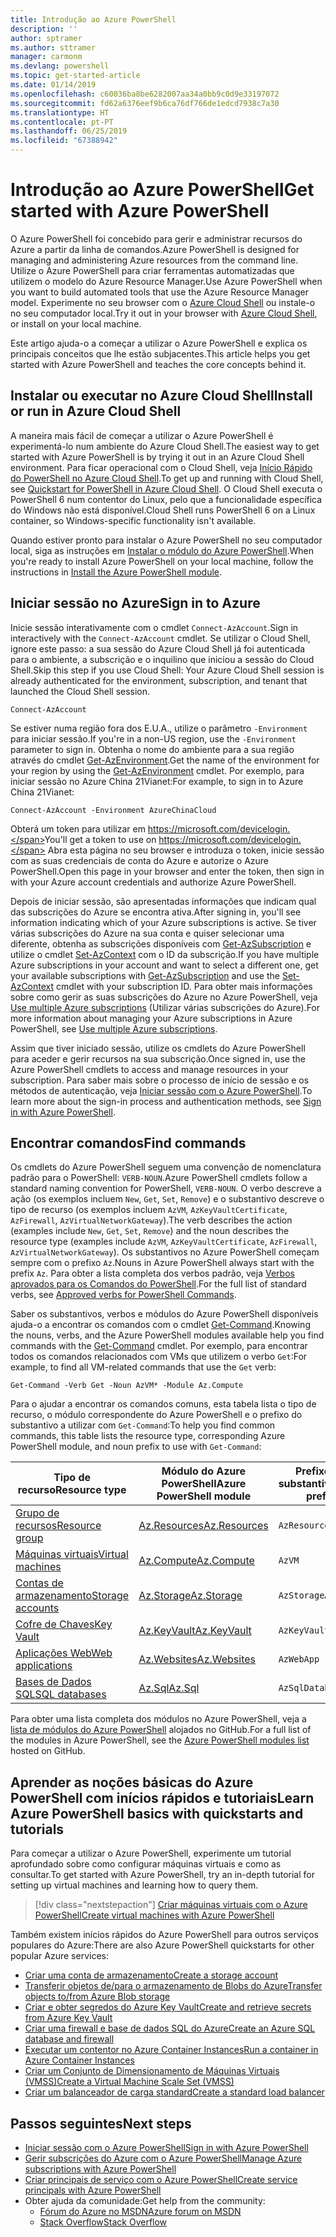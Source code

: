 ```yaml
---
title: Introdução ao Azure PowerShell
description: ''
author: sptramer
ms.author: sttramer
manager: carmonm
ms.devlang: powershell
ms.topic: get-started-article
ms.date: 01/14/2019
ms.openlocfilehash: c60036ba8be6282007aa34a0bb9c0d9e33197072
ms.sourcegitcommit: fd62a6376eef9b6ca76df766de1edcd7938c7a30
ms.translationtype: HT
ms.contentlocale: pt-PT
ms.lasthandoff: 06/25/2019
ms.locfileid: "67388942"
---
```

# <a name="get-started-with-azure-powershell"></a><span data-ttu-id="331ab-102">Introdução ao Azure PowerShell</span><span class="sxs-lookup"><span data-stu-id="331ab-102">Get started with Azure PowerShell</span></span>

<span data-ttu-id="331ab-103">O Azure PowerShell foi concebido para gerir e administrar recursos do Azure a partir da linha de comandos.</span><span class="sxs-lookup"><span data-stu-id="331ab-103">Azure PowerShell is designed for managing and administering Azure resources from the command line.</span></span> <span data-ttu-id="331ab-104">Utilize o Azure PowerShell para criar ferramentas automatizadas que utilizem o modelo do Azure Resource Manager.</span><span class="sxs-lookup"><span data-stu-id="331ab-104">Use Azure PowerShell when you want to build automated tools that use the Azure Resource Manager model.</span></span>
<span data-ttu-id="331ab-105">Experimente no seu browser com o [Azure Cloud Shell](/azure/cloud-shell/overview) ou instale-o no seu computador local.</span><span class="sxs-lookup"><span data-stu-id="331ab-105">Try it out in your browser with [Azure Cloud Shell](/azure/cloud-shell/overview), or install on your local machine.</span></span>

<span data-ttu-id="331ab-106">Este artigo ajuda-o a começar a utilizar o Azure PowerShell e explica os principais conceitos que lhe estão subjacentes.</span><span class="sxs-lookup"><span data-stu-id="331ab-106">This article helps you get started with Azure PowerShell and teaches the core concepts behind it.</span></span>

## <a name="install-or-run-in-azure-cloud-shell"></a><span data-ttu-id="331ab-107">Instalar ou executar no Azure Cloud Shell</span><span class="sxs-lookup"><span data-stu-id="331ab-107">Install or run in Azure Cloud Shell</span></span>

<span data-ttu-id="331ab-108">A maneira mais fácil de começar a utilizar o Azure PowerShell é experimentá-lo num ambiente do Azure Cloud Shell.</span><span class="sxs-lookup"><span data-stu-id="331ab-108">The easiest way to get started with Azure PowerShell is by trying it out in an Azure Cloud Shell environment.</span></span>
<span data-ttu-id="331ab-109">Para ficar operacional com o Cloud Shell, veja [Início Rápido do PowerShell no Azure Cloud Shell](/azure/cloud-shell/quickstart-powershell).</span><span class="sxs-lookup"><span data-stu-id="331ab-109">To get up and running with Cloud Shell, see [Quickstart for PowerShell in Azure Cloud Shell](/azure/cloud-shell/quickstart-powershell).</span></span>
<span data-ttu-id="331ab-110">O Cloud Shell executa o PowerShell 6 num contentor do Linux, pelo que a funcionalidade específica do Windows não está disponível.</span><span class="sxs-lookup"><span data-stu-id="331ab-110">Cloud Shell runs PowerShell 6 on a Linux container, so Windows-specific functionality isn't available.</span></span>

<span data-ttu-id="331ab-111">Quando estiver pronto para instalar o Azure PowerShell no seu computador local, siga as instruções em [Instalar o módulo do Azure PowerShell](install-az-ps.md).</span><span class="sxs-lookup"><span data-stu-id="331ab-111">When you're ready to install Azure PowerShell on your local machine, follow the instructions in [Install the Azure PowerShell module](install-az-ps.md).</span></span>

## <a name="sign-in-to-azure"></a><span data-ttu-id="331ab-112">Iniciar sessão no Azure</span><span class="sxs-lookup"><span data-stu-id="331ab-112">Sign in to Azure</span></span>

<span data-ttu-id="331ab-113">Inicie sessão interativamente com o cmdlet `Connect-AzAccount`.</span><span class="sxs-lookup"><span data-stu-id="331ab-113">Sign in interactively with the `Connect-AzAccount` cmdlet.</span></span> <span data-ttu-id="331ab-114">Se utilizar o Cloud Shell, ignore este passo: a sua sessão do Azure Cloud Shell já foi autenticada para o ambiente, a subscrição e o inquilino que iniciou a sessão do Cloud Shell.</span><span class="sxs-lookup"><span data-stu-id="331ab-114">Skip this step if you use Cloud Shell: Your Azure Cloud Shell session is already authenticated for the environment, subscription, and tenant that launched the Cloud Shell session.</span></span>

```azurepowershell-interactive
Connect-AzAccount
```

<span data-ttu-id="331ab-115">Se estiver numa região fora dos E.U.A., utilize o parâmetro `-Environment` para iniciar sessão.</span><span class="sxs-lookup"><span data-stu-id="331ab-115">If you're in a non-US region, use the `-Environment` parameter to sign in.</span></span> <span data-ttu-id="331ab-116">Obtenha o nome do ambiente para a sua região através do cmdlet [Get-AzEnvironment](/powershell/module/Az.Accounts/Get-AzEnvironment).</span><span class="sxs-lookup"><span data-stu-id="331ab-116">Get the name of the environment for your region by using the [Get-AzEnvironment](/powershell/module/Az.Accounts/Get-AzEnvironment) cmdlet.</span></span> <span data-ttu-id="331ab-117">Por exemplo, para iniciar sessão no Azure China 21Vianet:</span><span class="sxs-lookup"><span data-stu-id="331ab-117">For example, to sign in to Azure China 21Vianet:</span></span>

```azurepowershell-interactive
Connect-AzAccount -Environment AzureChinaCloud
```

<span data-ttu-id="331ab-118">Obterá um token para utilizar em https://microsoft.com/devicelogin.</span><span class="sxs-lookup"><span data-stu-id="331ab-118">You'll get a token to use on https://microsoft.com/devicelogin.</span></span> <span data-ttu-id="331ab-119">Abra esta página no seu browser e introduza o token, inicie sessão com as suas credenciais de conta do Azure e autorize o Azure PowerShell.</span><span class="sxs-lookup"><span data-stu-id="331ab-119">Open this page in your browser and enter the token, then sign in with your Azure account credentials and authorize Azure PowerShell.</span></span> 

<span data-ttu-id="331ab-120">Depois de iniciar sessão, são apresentadas informações que indicam qual das subscrições do Azure se encontra ativa.</span><span class="sxs-lookup"><span data-stu-id="331ab-120">After signing in, you'll see information indicating which of your Azure subscriptions is active.</span></span> <span data-ttu-id="331ab-121">Se tiver várias subscrições do Azure na sua conta e quiser selecionar uma diferente, obtenha as subscrições disponíveis com [Get-AzSubscription](/powershell/module/az.accounts/get-azsubscription) e utilize o cmdlet [Set-AzContext](/powershell/module/az.accounts/set-azcontext) com o ID da subscrição.</span><span class="sxs-lookup"><span data-stu-id="331ab-121">If you have multiple Azure subscriptions in your account and want to select a different one, get your available subscriptions with [Get-AzSubscription](/powershell/module/az.accounts/get-azsubscription) and use the [Set-AzContext](/powershell/module/az.accounts/set-azcontext) cmdlet with your subscription ID.</span></span>
<span data-ttu-id="331ab-122">Para obter mais informações sobre como gerir as suas subscrições do Azure no Azure PowerShell, veja [Use multiple Azure subscriptions](manage-subscriptions-azureps.md) (Utilizar várias subscrições do Azure).</span><span class="sxs-lookup"><span data-stu-id="331ab-122">For more information about managing your Azure subscriptions in Azure PowerShell, see [Use multiple Azure subscriptions](manage-subscriptions-azureps.md).</span></span>

<span data-ttu-id="331ab-123">Assim que tiver iniciado sessão, utilize os cmdlets do Azure PowerShell para aceder e gerir recursos na sua subscrição.</span><span class="sxs-lookup"><span data-stu-id="331ab-123">Once signed in, use the Azure PowerShell cmdlets to access and manage resources in your subscription.</span></span> <span data-ttu-id="331ab-124">Para saber mais sobre o processo de início de sessão e os métodos de autenticação, veja [Iniciar sessão com o Azure PowerShell](authenticate-azureps.md).</span><span class="sxs-lookup"><span data-stu-id="331ab-124">To learn more about the sign-in process and authentication methods, see [Sign in with Azure PowerShell](authenticate-azureps.md).</span></span>

## <a name="find-commands"></a><span data-ttu-id="331ab-125">Encontrar comandos</span><span class="sxs-lookup"><span data-stu-id="331ab-125">Find commands</span></span>

<span data-ttu-id="331ab-126">Os cmdlets do Azure PowerShell seguem uma convenção de nomenclatura padrão para o PowerShell: `VERB-NOUN`.</span><span class="sxs-lookup"><span data-stu-id="331ab-126">Azure PowerShell cmdlets follow a standard naming convention for PowerShell, `VERB-NOUN`.</span></span> <span data-ttu-id="331ab-127">O verbo descreve a ação (os exemplos incluem `New`, `Get`, `Set`, `Remove`) e o substantivo descreve o tipo de recurso (os exemplos incluem `AzVM`, `AzKeyVaultCertificate`, `AzFirewall`, `AzVirtualNetworkGateway`).</span><span class="sxs-lookup"><span data-stu-id="331ab-127">The verb describes the action (examples include `New`, `Get`, `Set`, `Remove`) and the noun describes the resource type (examples include `AzVM`, `AzKeyVaultCertificate`, `AzFirewall`, `AzVirtualNetworkGateway`).</span></span> <span data-ttu-id="331ab-128">Os substantivos no Azure PowerShell começam sempre com o prefixo `Az`.</span><span class="sxs-lookup"><span data-stu-id="331ab-128">Nouns in Azure PowerShell always start with the prefix `Az`.</span></span> <span data-ttu-id="331ab-129">Para obter a lista completa dos verbos padrão, veja [Verbos aprovados para os Comandos do PowerShell](/powershell/developer/cmdlet/approved-verbs-for-windows-powershell-commands).</span><span class="sxs-lookup"><span data-stu-id="331ab-129">For the full list of standard verbs, see [Approved verbs for PowerShell Commands](/powershell/developer/cmdlet/approved-verbs-for-windows-powershell-commands).</span></span>

<span data-ttu-id="331ab-130">Saber os substantivos, verbos e módulos do Azure PowerShell disponíveis ajuda-o a encontrar os comandos com o cmdlet [Get-Command](/powershell/module/microsoft.powershell.core/get-command).</span><span class="sxs-lookup"><span data-stu-id="331ab-130">Knowing the nouns, verbs, and the Azure PowerShell modules available help you find commands with the [Get-Command](/powershell/module/microsoft.powershell.core/get-command) cmdlet.</span></span> <span data-ttu-id="331ab-131">Por exemplo, para encontrar todos os comandos relacionados com VMs que utilizem o verbo `Get`:</span><span class="sxs-lookup"><span data-stu-id="331ab-131">For example, to find all VM-related commands that use the `Get` verb:</span></span>

```powershell-interactive
Get-Command -Verb Get -Noun AzVM* -Module Az.Compute
```

<span data-ttu-id="331ab-132">Para o ajudar a encontrar os comandos comuns, esta tabela lista o tipo de recurso, o módulo correspondente do Azure PowerShell e o prefixo do substantivo a utilizar com `Get-Command`:</span><span class="sxs-lookup"><span data-stu-id="331ab-132">To help you find common commands, this table lists the resource type, corresponding Azure PowerShell module, and noun prefix to use with `Get-Command`:</span></span>

| <span data-ttu-id="331ab-133">Tipo de recurso</span><span class="sxs-lookup"><span data-stu-id="331ab-133">Resource type</span></span> | <span data-ttu-id="331ab-134">Módulo do Azure PowerShell</span><span class="sxs-lookup"><span data-stu-id="331ab-134">Azure PowerShell module</span></span> | <span data-ttu-id="331ab-135">Prefixo do substantivo</span><span class="sxs-lookup"><span data-stu-id="331ab-135">Noun prefix</span></span> |
|---------------|-------------------------|----------------|
| [<span data-ttu-id="331ab-136">Grupo de recursos</span><span class="sxs-lookup"><span data-stu-id="331ab-136">Resource group</span></span>](/azure/azure-resource-manager/resource-group-overview) | [<span data-ttu-id="331ab-137">Az.Resources</span><span class="sxs-lookup"><span data-stu-id="331ab-137">Az.Resources</span></span>](/powershell/module/az.resources#resources) | `AzResourceGroup` |
| [<span data-ttu-id="331ab-138">Máquinas virtuais</span><span class="sxs-lookup"><span data-stu-id="331ab-138">Virtual machines</span></span>](/azure/virtual-machines) | [<span data-ttu-id="331ab-139">Az.Compute</span><span class="sxs-lookup"><span data-stu-id="331ab-139">Az.Compute</span></span>](/powershell/module/az.compute#virtual_machines) | `AzVM` |
| [<span data-ttu-id="331ab-140">Contas de armazenamento</span><span class="sxs-lookup"><span data-stu-id="331ab-140">Storage accounts</span></span>](/azure/storage/common/storage-introduction) | [<span data-ttu-id="331ab-141">Az.Storage</span><span class="sxs-lookup"><span data-stu-id="331ab-141">Az.Storage</span></span>](/powershell/module/az.storage/) | `AzStorageAccount` |
| [<span data-ttu-id="331ab-142">Cofre de Chaves</span><span class="sxs-lookup"><span data-stu-id="331ab-142">Key Vault</span></span>](/azure/key-vault/key-vault-whatis) | [<span data-ttu-id="331ab-143">Az.KeyVault</span><span class="sxs-lookup"><span data-stu-id="331ab-143">Az.KeyVault</span></span>](/powershell/module/az.keyvault) | `AzKeyVault` |
| [<span data-ttu-id="331ab-144">Aplicações Web</span><span class="sxs-lookup"><span data-stu-id="331ab-144">Web applications</span></span>](/azure/app-service) | [<span data-ttu-id="331ab-145">Az.Websites</span><span class="sxs-lookup"><span data-stu-id="331ab-145">Az.Websites</span></span>](/powershell/module/az.websites) | `AzWebApp` |
| [<span data-ttu-id="331ab-146">Bases de Dados SQL</span><span class="sxs-lookup"><span data-stu-id="331ab-146">SQL databases</span></span>](/azure/sql-database) | [<span data-ttu-id="331ab-147">Az.Sql</span><span class="sxs-lookup"><span data-stu-id="331ab-147">Az.Sql</span></span>](/powershell/module/az.sql) | `AzSqlDatabase` |

<span data-ttu-id="331ab-148">Para obter uma lista completa dos módulos no Azure PowerShell, veja a [lista de módulos do Azure PowerShell](https://github.com/Azure/azure-powershell/blob/master/documentation/azure-powershell-modules.md) alojados no GitHub.</span><span class="sxs-lookup"><span data-stu-id="331ab-148">For a full list of the modules in Azure PowerShell, see the [Azure PowerShell modules list](https://github.com/Azure/azure-powershell/blob/master/documentation/azure-powershell-modules.md) hosted on GitHub.</span></span>

## <a name="learn-azure-powershell-basics-with-quickstarts-and-tutorials"></a><span data-ttu-id="331ab-149">Aprender as noções básicas do Azure PowerShell com inícios rápidos e tutoriais</span><span class="sxs-lookup"><span data-stu-id="331ab-149">Learn Azure PowerShell basics with quickstarts and tutorials</span></span>

<span data-ttu-id="331ab-150">Para começar a utilizar o Azure PowerShell, experimente um tutorial aprofundado sobre como configurar máquinas virtuais e como as consultar.</span><span class="sxs-lookup"><span data-stu-id="331ab-150">To get started with Azure PowerShell, try an in-depth tutorial for setting up virtual machines and learning how to query them.</span></span>

> [!div class="nextstepaction"]
> [<span data-ttu-id="331ab-151">Criar máquinas virtuais com o Azure PowerShell</span><span class="sxs-lookup"><span data-stu-id="331ab-151">Create virtual machines with Azure PowerShell</span></span>](azureps-vm-tutorial.yml)

<span data-ttu-id="331ab-152">Também existem inícios rápidos do Azure PowerShell para outros serviços populares do Azure:</span><span class="sxs-lookup"><span data-stu-id="331ab-152">There are also Azure PowerShell quickstarts for other popular Azure services:</span></span>

* [<span data-ttu-id="331ab-153">Criar uma conta de armazenamento</span><span class="sxs-lookup"><span data-stu-id="331ab-153">Create a storage account</span></span>](/azure/storage/common/storage-quickstart-create-account?tabs=azure-powershell)
* [<span data-ttu-id="331ab-154">Transferir objetos de/para o armazenamento de Blobs do Azure</span><span class="sxs-lookup"><span data-stu-id="331ab-154">Transfer objects to/from Azure Blob storage</span></span>](/azure/storage/blobs/storage-quickstart-blobs-powershell)
* [<span data-ttu-id="331ab-155">Criar e obter segredos do Azure Key Vault</span><span class="sxs-lookup"><span data-stu-id="331ab-155">Create and retrieve secrets from Azure Key Vault</span></span>](/azure/key-vault/quick-create-powershell)
* [<span data-ttu-id="331ab-156">Criar uma firewall e base de dados SQL do Azure</span><span class="sxs-lookup"><span data-stu-id="331ab-156">Create an Azure SQL database and firewall</span></span>](/azure/sql-database/scripts/sql-database-create-and-configure-database-powershell)
* [<span data-ttu-id="331ab-157">Executar um contentor no Azure Container Instances</span><span class="sxs-lookup"><span data-stu-id="331ab-157">Run a container in Azure Container Instances</span></span>](/azure/container-instances/container-instances-quickstart-powershell)
* [<span data-ttu-id="331ab-158">Criar um Conjunto de Dimensionamento de Máquinas Virtuais (VMSS)</span><span class="sxs-lookup"><span data-stu-id="331ab-158">Create a Virtual Machine Scale Set (VMSS)</span></span>](/azure/virtual-machine-scale-sets/quick-create-powershell)
* [<span data-ttu-id="331ab-159">Criar um balanceador de carga standard</span><span class="sxs-lookup"><span data-stu-id="331ab-159">Create a standard load balancer</span></span>](/azure/load-balancer/quickstart-create-standard-load-balancer-powershell)

## <a name="next-steps"></a><span data-ttu-id="331ab-160">Passos seguintes</span><span class="sxs-lookup"><span data-stu-id="331ab-160">Next steps</span></span>

* [<span data-ttu-id="331ab-161">Iniciar sessão com o Azure PowerShell</span><span class="sxs-lookup"><span data-stu-id="331ab-161">Sign in with Azure PowerShell</span></span>](authenticate-azureps.md)
* [<span data-ttu-id="331ab-162">Gerir subscrições do Azure com o Azure PowerShell</span><span class="sxs-lookup"><span data-stu-id="331ab-162">Manage Azure subscriptions with Azure PowerShell</span></span>](manage-subscriptions-azureps.md)
* [<span data-ttu-id="331ab-163">Criar principais de serviço com o Azure PowerShell</span><span class="sxs-lookup"><span data-stu-id="331ab-163">Create service principals with Azure PowerShell</span></span>](create-azure-service-principal-azureps.md)
* <span data-ttu-id="331ab-164">Obter ajuda da comunidade:</span><span class="sxs-lookup"><span data-stu-id="331ab-164">Get help from the community:</span></span>
  * [<span data-ttu-id="331ab-165">Fórum do Azure no MSDN</span><span class="sxs-lookup"><span data-stu-id="331ab-165">Azure forum on MSDN</span></span>](http://go.microsoft.com/fwlink/p/?LinkId=320212)
  * [<span data-ttu-id="331ab-166">Stack Overflow</span><span class="sxs-lookup"><span data-stu-id="331ab-166">Stack Overflow</span></span>](http://go.microsoft.com/fwlink/?LinkId=320213)
